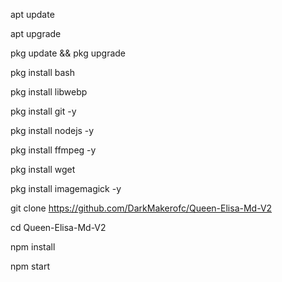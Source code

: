 apt update

apt upgrade

pkg update && pkg upgrade

pkg install bash

pkg install libwebp

pkg install git -y

pkg install nodejs -y 

pkg install ffmpeg -y 

pkg install wget

pkg install imagemagick -y

git clone https://github.com/DarkMakerofc/Queen-Elisa-Md-V2

cd Queen-Elisa-Md-V2

npm install

npm start
